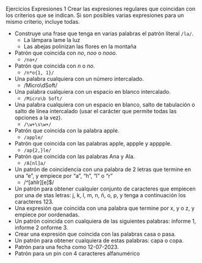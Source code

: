 Ejercicios Expresiones 1
Crear las expresiones regulares que coincidan con los criterios que se indican. Si son posibles
varias expresiones para un mismo criterio, incluye todas.

- Construye una frase que tenga en varias palabras el patrón literal `/la/`.
    - La lámpara lame la luz
    - Las abejas polinizan las flores en la montaña
- Patrón que coincida con _no_, _noo_ o _nooo_.
    - `/no+/`
- Patrón que coincida con _n_ o _no_.
    - `/n*o{1, 1}/`
- Una palabra cualquiera con un número intercalado.
    - /Micro\dSoft/
- Una palabra cualquiera con un espacio en blanco intercalado.
    - `/Micro\b Soft/`
- Una palabra cualquiera con un espacio en blanco, salto de tabulación o salto de línea
intercalado (usar el carácter que permite todas las opciones a la vez).
    - `/\w+\s\w+/`
- Patrón que coincida con la palabra apple.
    - `/apple/`
- Patrón que coincida con las palabras apple, appple y apppple.
    - `/ap{2,}le/`
- Patrón que coincida con las palabras Ana y Ala.
    - `/A[nl]a/`
- Un patrón de coincidencia con una palabra de 2 letras que termine en una “e”, y
empiece por “a”, “h”, “l” o “r”
    - /^[ahlr][e]$/
- Un patrón para obtener cualquier conjunto de caracteres que empiecen por una de
stas letras: j, k, l, m, n, ñ, o, p, y tenga a continuación los caracteres 123.
- Una expresión que coincida con una palabra que termine por x, y o z, y empiece por
oordenadas.
- Un patrón coincida con cualquiera de las siguientes palabras: informe 1, informe 2 onforme 3.
- Crear una expresión que coincida con las palabras casa o pasa.
- Un patrón para obtener cualquiera de estas palabras: capa o copa.
- Patrón para una fecha como 12-07-2023.
- Patrón para un pin con 4 caracteres alfanumérico